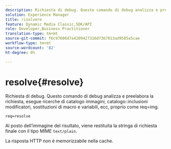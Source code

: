 ```yaml
---
description: Richiesta di debug. Questo comando di debug analizza e preelabora la richiesta, esegue ricerche di catalogo immagini, inclusioni modificatori di catalogo, sostituzioni di macro e variabili, ecc, proprio come req=img.
solution: Experience Manager
title: risolvere
feature: Dynamic Media Classic,SDK/API
role: Developer,Business Practitioner
translation-type: tm+mt
source-git-commit: f6c97606d7a4209427316d7367013ad9585a5cae
workflow-type: tm+mt
source-wordcount: '82'
ht-degree: 0%

---
```



# resolve{#resolve}

Richiesta di debug. Questo comando di debug analizza e preelabora la richiesta, esegue ricerche di catalogo immagini, catalogo::inclusioni modificatori, sostituzioni di macro e variabili, ecc, proprio come req=img.

`req=resolve`

Al posto dell’immagine del risultato, viene restituita la stringa di richiesta finale con il tipo MIME `text/plain`.

La risposta HTTP non è memorizzabile nella cache.
